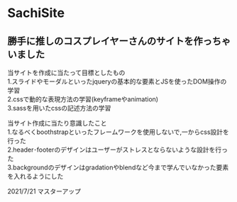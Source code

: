 # SachiSite
## 勝手に推しのコスプレイヤーさんのサイトを作っちゃいました

当サイトを作成に当たって目標としたもの  
1.スライドやモーダルといったjqueryの基本的な要素とJSを使ったDOM操作の学習  
2.cssで動的な表現方法の学習(keyframeやanimation)  
3.sassを用いたcssの記述方法の学習  

当サイト作成に当たり意識したこと  
1.なるべくboothstrapといったフレームワークを使用しないで,一からcss設計を行った  
2.header･footerのデザインはユーザーがストレスとならないような設計を行った  
3.backgroundのデザインはgradationやblendなど今まで学んでいなかった要素を入れるようにした  

2021/7/21 マスターアップ
